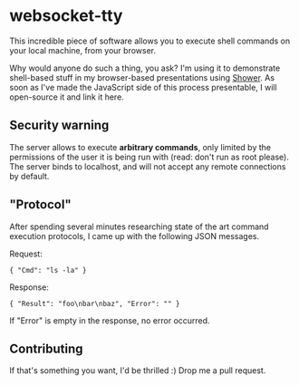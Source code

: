 # websocket-tty

This incredible piece of software allows you to execute shell commands on your local machine, from your browser.

Why would anyone do such a thing, you ask? I'm using it to demonstrate shell-based stuff in my browser-based presentations using [Shower](https://github.com/shower/shower/). As soon as I've made the JavaScript side of this process presentable, I will open-source it and link it here.



## Security warning

The server allows to execute **arbitrary commands**, only limited by the permissions of the user it is being run with (read: don't run as root please). The server binds to localhost, and will not accept any remote connections by default.



## "Protocol"

After spending several minutes researching state of the art command execution protocols, I came up with the following JSON messages.

Request:

    { "Cmd": "ls -la" }

Response:

    { "Result": "foo\nbar\nbaz", "Error": "" }

If "Error" is empty in the response, no error occurred.



## Contributing

If that's something you want, I'd be thrilled :) Drop me a pull request.


